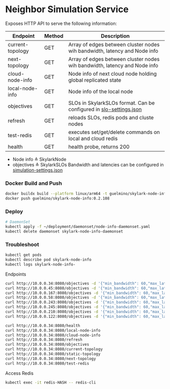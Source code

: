 # Neighbor Simulation Service
Exposes HTTP API to serve the following information:

| Endpoint         | Method | Description                                                                                      |
|------------------|--------|--------------------------------------------------------------------------------------------------|
| current-topology | GET    | Array of edges between cluster nodes wih bandwidth, latency and Node info                        | 
| next-topology    | GET    | Array of edges between cluster nodes wih bandwidth, latency and Node info                        | 
| cloud-node-info  | GET    | Node info of next cloud node holding global replicated state                                     |
| local-node-info  | GET    | Node info of the local node                                                                      |
| objectives       | GET    | SLOs in SkylarkSLOs format. Can be configured in [slo-settings.json](settings/slo-settings.json) |
| refresh          | GET    | reloads SLOs, redis pods and cluste nodes                                                        |
| test-redis       | GET    | executes set/get/delete commands on local and cloud redis                                        |
| health           | GET    | health probe, returns 200                                                                        |

- Node info ≙ SkylarkNode
- objectives ≙ SkylarkSLOs
Bandwidth and latencies can be configured in [simulation-settings.json](settings/simulation-settings.json)
### Docker Build and Push
```bash
docker buildx build --platform linux/arm64 -t guelmino/skylark-node-info:0.2.108 .
docker push guelmino/skylark-node-info:0.2.108
```
### Deploy
```bash
# DaemonSet
kubectl apply -f ~/deployment/daemonset/node-info-daemonset.yaml
kubectl delete daemonset skylark-node-info-daemonset
```
### Troubleshoot
```bash
kubectl get pods
kubectl describe pod skylark-node-info
kubectl logs skylark-node-info-
```

Endpoints
```bash
curl http://10.0.0.34:8080/objectives -d '{"min_bandwidth": 60,"max_latency": 100}' -H "Content-Type: application/json"
curl http://10.0.0.45:8080/objectives -d '{"min_bandwidth": 60,"max_latency": 100}' -H "Content-Type: application/json"
curl http://10.0.0.167:8080/objectives -d '{"min_bandwidth": 60,"max_latency": 100}' -H "Content-Type: application/json"
curl http://10.0.0.58:8080/objectives -d '{"min_bandwidth": 60,"max_latency": 100}' -H "Content-Type: application/json"
curl http://10.0.0.243:8080/objectives -d '{"min_bandwidth": 60,"max_latency": 100}' -H "Content-Type: application/json"
curl http://10.0.0.245:8080/objectives -d '{"min_bandwidth": 60,"max_latency": 100}' -H "Content-Type: application/json"
curl http://10.0.0.210:8080/objectives -d '{"min_bandwidth": 60,"max_latency": 100}' -H "Content-Type: application/json"
curl http://10.0.0.122:8080/objectives -d '{"min_bandwidth": 60,"max_latency": 100}' -H "Content-Type: application/json"

curl http://10.0.0.34:8080/health
curl http://10.0.0.34:8080/local-node-info
curl http://10.0.0.34:8080/cloud-node-info
curl http://10.0.0.34:8080/refresh
curl http://10.0.0.34:8080/objectives
curl http://10.0.0.34:8080/current-topology
curl http://10.0.0.34:8080/static-topology
curl http://10.0.0.34:8080/next-topology
curl http://10.0.0.34:8080/test-redis

```

Access Redis
```bash
kubectl exec -it redis-HASH -- redis-cli
```